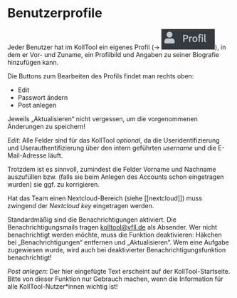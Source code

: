 # Benutzerprofile

Jeder Benutzer hat im KollTool ein eigenes Profil (→ ![!Profil|50](attachments/profile_icon.png)\), in dem er Vor- und Zuname, ein Profilbild und Angaben zu seiner Biografie hinzufügen kann.

Die Buttons zum Bearbeiten des Profils findet man rechts oben:

+ Edit
+ Passwort ändern
+ Post anlegen

Jeweils „Aktualisieren“ nicht vergessen, um die vorgenommenen Änderungen zu speichern!

*Edit*: Alle Felder sind für das KollTool *optional*, da die Useridentifizierung und Userauthentifizierung über den intern geführten *username* und die E-Mail-Adresse läuft. 

Trotzdem ist es sinnvoll, zumindest die Felder Vorname und Nachname auszufüllen bzw. (falls sie beim Anlegen des Accounts schon eingetragen wurden) sie ggf. zu korrigieren.

Hat das Team einen Nextcloud-Bereich \(siehe [[nextcloud]]\) muss zwingend der *Nextcloud key* eingetragen werden.

Standardmäßig sind die Benachrichtigungen aktiviert. Die Benachrichtigungsmails tragen kolltool@vfll.de als Absender. Wer nicht benachrichtigt werden möchte, muss die Funktion deaktivieren: Häkchen bei „Benachrichtigungen“ entfernen und „Aktualisieren“. Wem eine Aufgabe zugewiesen wurde, wird auch bei deaktivierter Benachrichtigungsfunktion benachrichtigt!

*Post anlegen*: Der hier eingefügte Text erscheint auf der KollTool-Startseite. Bitte von dieser Funktion nur Gebrauch machen, wenn die Information für alle KollTool-Nutzer\*innen wichtig ist!
